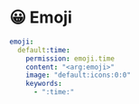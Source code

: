 # 😀 Emoji



```yaml
emoji:
  default:time:
    permission: emoji.time
    content: "<arg:emoji>"
    image: "default:icons:0:0"
    keywords:
      - ":time:"
```
